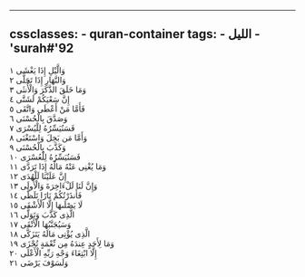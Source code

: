 
---
cssclasses:
    - quran-container
tags:
    - الليل
    - 'surah#'92
---

وَالَّيْلِ إِذَا يَغْشَى  ١<br>
وَالنَّهَارِ إِذَا تَجَلَّى  ٢<br>
وَمَا خَلَقَ الذَّكَرَ وَالْأُنثَى  ٣<br>
إِنَّ سَعْيَكُمْ لَشَتَّى  ٤<br>
فَأَمَّا مَنْ أَعْطَى وَاتَّقَى  ٥<br>
وَصَدَّقَ بِالْحُسْنَى  ٦<br>
فَسَنُيَسِّرُهُ لِلْيُسْرَى  ٧<br>
وَأَمَّا مَن بَخِلَ وَاسْتَغْنَى  ٨<br>
وَكَذَّبَ بِالْحُسْنَى  ٩<br>
فَسَنُيَسِّرُهُ لِلْعُسْرَى  ١۰<br>
وَمَا يُغْنِى عَنْهُ مَالُهُ إِذَا تَرَدَّى  ١١<br>
إِنَّ عَلَيْنَا لَلْهُدَى  ١٢<br>
وَإِنَّ لَنَا لَلْءَاخِرَةَ وَالْأُولَى  ١٣<br>
فَأَنذَرْتُكُمْ نَارًا تَلَظَّى  ١٤<br>
لَا يَصْلَىهَا إِلَّا الْأَشْقَى  ١٥<br>
الَّذِى كَذَّبَ وَتَوَلَّى  ١٦<br>
وَسَيُجَنَّبُهَا الْأَتْقَى  ١٧<br>
الَّذِى يُؤْتِى مَالَهُ يَتَزَكَّى  ١٨<br>
وَمَا لِأَحَدٍ عِندَهُ مِن نِّعْمَةٍ تُجْزَى  ١٩<br>
إِلَّا ابْتِغَاءَ وَجْهِ رَبِّهِ الْأَعْلَى  ٢۰<br>
وَلَسَوْفَ يَرْضَى  ٢١<br>
